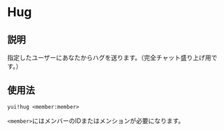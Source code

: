 # Hug

## 説明

指定したユーザーにあなたからハグを送ります。（完全チャット盛り上げ用です。）

## 使用法

`yui!hug <member:member>`

`<member>`にはメンバーのIDまたはメンションが必要になります。